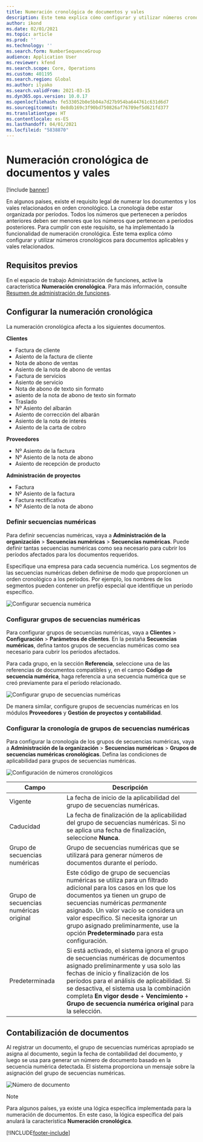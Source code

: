 ```yaml
---
title: Numeración cronológica de documentos y vales
description: Este tema explica cómo configurar y utilizar números cronológicos para documentos aplicables y vales relacionados.
author: ikond
ms.date: 02/01/2021
ms.topic: article
ms.prod: ''
ms.technology: ''
ms.search.form: NumberSequenceGroup
audience: Application User
ms.reviewer: kfend
ms.search.scope: Core, Operations
ms.custom: 401195
ms.search.region: Global
ms.author: ilyako
ms.search.validFrom: 2021-03-15
ms.dyn365.ops.version: 10.0.17
ms.openlocfilehash: fe533052b0e5b04a7d27b954ba644761c631d6d7
ms.sourcegitcommit: 0e8db169c3f90bd750826af76709ef5d621fd377
ms.translationtype: HT
ms.contentlocale: es-ES
ms.lasthandoff: 04/01/2021
ms.locfileid: "5838870"
---
```

# <a name="numbering-documents-and-vouchers-chronologically"></a>Numeración cronológica de documentos y vales

[!include [banner](../includes/banner.md)]


En algunos países, existe el requisito legal de numerar los documentos y los vales relacionados en orden cronológico. La cronología debe estar organizada por períodos. Todos los números que pertenecen a períodos anteriores deben ser menores que los números que pertenecen a períodos posteriores. Para cumplir con este requisito, se ha implementado la funcionalidad de numeración cronológica. Este tema explica cómo configurar y utilizar números cronológicos para documentos aplicables y vales relacionados.

## <a name="prerequisites"></a>Requisitos previos

En el espacio de trabajo Administración de funciones, active la característica **Numeración cronológica**. Para más información, consulte [Resumen de administración de funciones](../../fin-ops-core/fin-ops/get-started/feature-management/feature-management-overview.md).

## <a name="configure-chronological-numbering"></a>Configurar la numeración cronológica

La numeración cronológica afecta a los siguientes documentos.

**Clientes**
- Factura de cliente
- Asiento de la factura de cliente
- Nota de abono de ventas
- Asiento de la nota de abono de ventas
- Factura de servicios
- Asiento de servicio
- Nota de abono de texto sin formato
- asiento de la nota de abono de texto sin formato
- Traslado
- Nº Asiento del albarán
- Asiento de corrección del albarán
- Asiento de la nota de interés
- Asiento de la carta de cobro

**Proveedores**
- Nº Asiento de la factura
- Nº Asiento de la nota de abono
- Asiento de recepción de producto

**Administración de proyectos**
- Factura
- Nº Asiento de la factura
- Factura rectificativa
- Nº Asiento de la nota de abono 

### <a name="define-number-sequences"></a>Definir secuencias numéricas

Para definir secuencias numéricas, vaya a **Administración de la organización** > **Secuencias numéricas** > **Secuencias numéricas**. Puede definir tantas secuencias numéricas como sea necesario para cubrir los períodos afectados para los documentos requeridos. 

Especifique una empresa para cada secuencia numérica. Los segmentos de las secuencias numéricas deben definirse de modo que proporcionen un orden cronológico a los períodos. Por ejemplo, los nombres de los segmentos pueden contener un prefijo especial que identifique un período específico.

![Configurar secuencia numérica](media/chrono-num-sequence.jpg)

### <a name="configure-number-sequence-groups"></a>Configurar grupos de secuencias numéricas

Para configurar grupos de secuencias numéricas, vaya a **Clientes** > **Configuración** > **Parámetros de clientes**. En la pestaña **Secuencias numéricas**, defina tantos grupos de secuencias numéricas como sea necesario para cubrir los períodos afectados. 

Para cada grupo, en la sección **Referencia**, seleccione una de las referencias de documentos compatibles y, en el campo **Código de secuencia numérica**, haga referencia a una secuencia numérica que se creó previamente para el período relacionado.

![Configurar grupo de secuencias numéricas](media/chrono-num-sequence-group.jpg)

De manera similar, configure grupos de secuencias numéricas en los módulos **Proveedores** y **Gestión de proyectos y contabilidad**.

### <a name="configure-number-sequence-groups-chronology"></a>Configurar la cronología de grupos de secuencias numéricas

Para configurar la cronología de los grupos de secuencias numéricas, vaya a **Administración de la organización** > **Secuencias numéricas** > **Grupos de secuencias numéricas cronológicas**. Defina las condiciones de aplicabilidad para grupos de secuencias numéricas.

![Configuración de números cronológicos](media/chrono-num-sequence-group-period.jpg)

| Campo            | Descripción                                                                                                                                                                                                                                                                                                                                                                                   |
|---------------------|------------------------------------------------------------------------------------------------------------------------------------------------------------------------------------------------------------------------------------------------------------------------------------------------------------------------------------------------------------------------------------------------|
| Vigente  | La fecha de inicio de la aplicabilidad del grupo de secuencias numéricas. |
| Caducidad      | La fecha de finalización de la aplicabilidad del grupo de secuencias numéricas. Si no se aplica una fecha de finalización, seleccione **Nunca**. |
| Grupo de secuencias numéricas | Grupo de secuencias numéricas que se utilizará para generar números de documentos durante el período. |
| Grupo de secuencias numéricas original | Este código de grupo de secuencias numéricas se utiliza para un filtrado adicional para los casos en los que los documentos ya tienen un grupo de secuencias numéricas *permanente* asignado. Un valor vacío se considera un valor específico. Si necesita ignorar un grupo asignado preliminarmente, use la opción **Predeterminado** para esta configuración. |
| Predeterminada | Si está activado, el sistema ignora el grupo de secuencias numéricas de documentos asignado preliminarmente y usa solo las fechas de inicio y finalización de los períodos para el análisis de aplicabilidad. Si se desactiva, el sistema usa la combinación completa **En vigor desde** + **Vencimiento** + **Grupo de secuencia numérica original** para la selección. |

## <a name="document-posting"></a>Contabilización de documentos
Al registrar un documento, el grupo de secuencias numéricas apropiado se asigna al documento, según la fecha de contabilidad del documento, y luego se usa para generar un número de documento basado en la secuencia numérica detectada. El sistema proporciona un mensaje sobre la asignación del grupo de secuencias numéricas.

![Número de documento](media/chrono-num-sequence-fti.jpg)

> [!NOTE]
> Para algunos países, ya existe una lógica específica implementada para la numeración de documentos. En este caso, la lógica específica del país anulará la característica **Numeración cronológica**.


[!INCLUDE[footer-include](../../includes/footer-banner.md)]
